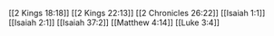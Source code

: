 [[2 Kings 18:18]]
[[2 Kings 22:13]]
[[2 Chronicles 26:22]]
[[Isaiah 1:1]]
[[Isaiah 2:1]]
[[Isaiah 37:2]]
[[Matthew 4:14]]
[[Luke 3:4]]

